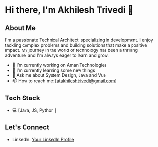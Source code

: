 <!-- ### Hi there 👋

**akhileshtrivedi/akhileshtrivedi** is a ✨ _special_ ✨ repository because its `README.md` (this file) appears on your GitHub profile.

Here are some ideas to get you started:

- 🔭 I’m currently working on ...
- 🌱 I’m currently learning ...
- 👯 I’m looking to collaborate on ...
- 🤔 I’m looking for help with ...
- 💬 Ask me about ...
- 📫 How to reach me: ...
- 😄 Pronouns: ...
- ⚡ Fun fact: ...
-->
# Hi there, I'm Akhilesh Trivedi 👋

## About Me

I'm a passionate Technical Architect, specializing in development. I enjoy tackling complex problems and building solutions that make a positive impact. My journey in the world of technology has been a thrilling adventure, and I'm always eager to learn and grow.

- 🔭 I’m currently working on Aman Technologies
- 🌱 I’m currently learning some new things
- 💬 Ask me about System Design, Java and Vue
- 📫 How to reach me: [atakhileshtrivedi@gmail.com]

## Tech Stack

- 💻 [Java, JS, Python ]
<!--   
- 🌐 [Your Web Development Tools and Frameworks]
- 🛠️ [Other Tools and Technologies You Use]
-->
<!--  
## GitHub Stats

![Your GitHub Stats](https://github-readme-stats.vercel.app/api?username=YourUsername&show_icons=true&theme=radical)
-->
## Let's Connect

- LinkedIn: [Your LinkedIn Profile](https://www.linkedin.com/in/atakhileshtrivedi/)
<!--  
- Twitter: [Your Twitter Handle](https://twitter.com/yourusername)
- Portfolio: [Your Portfolio Website](https://yourportfolio.com)
-->


